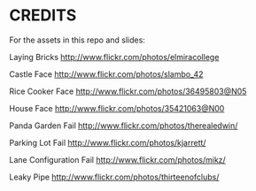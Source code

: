 # CREDITS

For the assets in this repo and slides:

Laying Bricks
http://www.flickr.com/photos/elmiracollege

Castle Face
http://www.flickr.com/photos/slambo_42

Rice Cooker Face
http://www.flickr.com/photos/36495803@N05

House Face
http://www.flickr.com/photos/35421063@N00

Panda Garden Fail
http://www.flickr.com/photos/therealedwin/

Parking Lot Fail
http://www.flickr.com/photos/kjarrett/

Lane Configuration Fail
http://www.flickr.com/photos/mikz/

Leaky Pipe
http://www.flickr.com/photos/thirteenofclubs/
